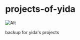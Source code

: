 # projects-of-yida

![Alt](https://repobeats.axiom.co/api/embed/d30aa991b07c6c1105f0bf93c7deb9c1ecf6435e.svg "Repobeats analytics image")


backup for yida's projects
